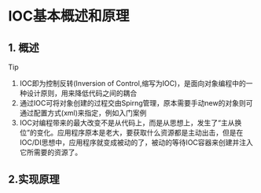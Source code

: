 # IOC基本概述和原理

## 1. 概述
> [!TIP]
> 1. IOC即为控制反转(Inversion of Control,缩写为IOC)，是面向对象编程中的一种设计原则，用来降低代码之间的耦合
> 2. 通过IOC可将对象创建的过程交由Spirng管理，原本需要手动new的对象则可通过配置方式(xml)来指定，例如入门案例
> 3. IOC对编程带来的最大改变不是从代码上，而是从思想上，发生了“主从换位”的变化。应用程序原本是老大，要获取什么资源都是主动出击，但是在IOC/DI思想中，应用程序就变成被动的了，被动的等待IOC容器来创建并注入它所需要的资源了。


## 2.实现原理

